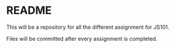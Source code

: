 # README #
This will be a repository for all the different assignment for JS101.

Files will be committed after every assignment is completed. 
